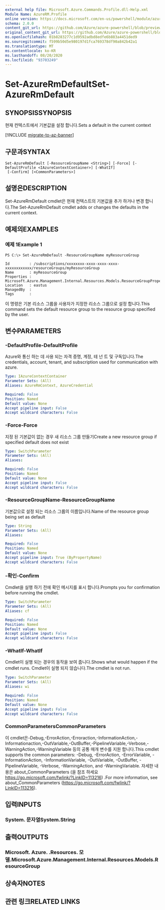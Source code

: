 ```yaml
---
external help file: Microsoft.Azure.Commands.Profile.dll-Help.xml
Module Name: AzureRM.Profile
online version: https://docs.microsoft.com/en-us/powershell/module/azurerm.profile/set-azurermdefault
schema: 2.0.0
content_git_url: https://github.com/Azure/azure-powershell/blob/preview/src/ResourceManager/Profile/Commands.Profile/help/Set-AzureRmDefault.md
original_content_git_url: https://github.com/Azure/azure-powershell/blob/preview/src/ResourceManager/Profile/Commands.Profile/help/Set-AzureRmDefault.md
ms.openlocfilehash: 01b8283277c1d9592adbd8edfe6b883a4451ded9
ms.sourcegitcommit: f599b50d5e980197d1fca769378df90a842b42a1
ms.translationtype: MT
ms.contentlocale: ko-KR
ms.lasthandoff: 08/20/2020
ms.locfileid: "93703249"
---
```

# <span data-ttu-id="0130a-101">Set-AzureRmDefault</span><span class="sxs-lookup"><span data-stu-id="0130a-101">Set-AzureRmDefault</span></span>

## <span data-ttu-id="0130a-102">SYNOPSIS</span><span class="sxs-lookup"><span data-stu-id="0130a-102">SYNOPSIS</span></span>
<span data-ttu-id="0130a-103">현재 컨텍스트에서 기본값을 설정 합니다.</span><span class="sxs-lookup"><span data-stu-id="0130a-103">Sets a default in the current context</span></span>

[!INCLUDE [migrate-to-az-banner](../../includes/migrate-to-az-banner.md)]

## <span data-ttu-id="0130a-104">구문과</span><span class="sxs-lookup"><span data-stu-id="0130a-104">SYNTAX</span></span>

```
Set-AzureRmDefault [-ResourceGroupName <String>] [-Force] [-DefaultProfile <IAzureContextContainer>] [-WhatIf]
 [-Confirm] [<CommonParameters>]
```

## <span data-ttu-id="0130a-105">설명은</span><span class="sxs-lookup"><span data-stu-id="0130a-105">DESCRIPTION</span></span>
<span data-ttu-id="0130a-106">Set-AzureRmDefault cmdlet은 현재 컨텍스트의 기본값을 추가 하거나 변경 합니다.</span><span class="sxs-lookup"><span data-stu-id="0130a-106">The Set-AzureRmDefault cmdlet adds or changes the defaults in the current context.</span></span>

## <span data-ttu-id="0130a-107">예제의</span><span class="sxs-lookup"><span data-stu-id="0130a-107">EXAMPLES</span></span>

### <span data-ttu-id="0130a-108">예제 1</span><span class="sxs-lookup"><span data-stu-id="0130a-108">Example 1</span></span>
```
PS C:\> Set-AzureRmDefault -ResourceGroupName myResourceGroup

Id         : /subscriptions/xxxxxxxx-xxxx-xxxx-xxxx-xxxxxxxxxxxx/resourceGroups/myResourceGroup
Name       : myResourceGroup
Properties : Microsoft.Azure.Management.Internal.Resources.Models.ResourceGroupProperties
Location   : eastus
ManagedBy  :
Tags       :
```

<span data-ttu-id="0130a-109">이 명령은 기본 리소스 그룹을 사용자가 지정한 리소스 그룹으로 설정 합니다.</span><span class="sxs-lookup"><span data-stu-id="0130a-109">This command sets the default resource group to the resource group specified by the user.</span></span>

## <span data-ttu-id="0130a-110">변수</span><span class="sxs-lookup"><span data-stu-id="0130a-110">PARAMETERS</span></span>

### <span data-ttu-id="0130a-111">-DefaultProfile</span><span class="sxs-lookup"><span data-stu-id="0130a-111">-DefaultProfile</span></span>
<span data-ttu-id="0130a-112">Azure와 통신 하는 데 사용 되는 자격 증명, 계정, 테 넌 트 및 구독입니다.</span><span class="sxs-lookup"><span data-stu-id="0130a-112">The credentials, account, tenant, and subscription used for communication with azure.</span></span>

```yaml
Type: IAzureContextContainer
Parameter Sets: (All)
Aliases: AzureRmContext, AzureCredential

Required: False
Position: Named
Default value: None
Accept pipeline input: False
Accept wildcard characters: False
```

### <span data-ttu-id="0130a-113">-Force</span><span class="sxs-lookup"><span data-stu-id="0130a-113">-Force</span></span>
<span data-ttu-id="0130a-114">지정 된 기본값이 없는 경우 새 리소스 그룹 만들기</span><span class="sxs-lookup"><span data-stu-id="0130a-114">Create a new resource group if specified default does not exist</span></span>

```yaml
Type: SwitchParameter
Parameter Sets: (All)
Aliases: 

Required: False
Position: Named
Default value: None
Accept pipeline input: False
Accept wildcard characters: False
```

### <span data-ttu-id="0130a-115">-ResourceGroupName</span><span class="sxs-lookup"><span data-stu-id="0130a-115">-ResourceGroupName</span></span>
<span data-ttu-id="0130a-116">기본값으로 설정 되는 리소스 그룹의 이름입니다.</span><span class="sxs-lookup"><span data-stu-id="0130a-116">Name of the resource group being set as default</span></span>

```yaml
Type: String
Parameter Sets: (All)
Aliases: 

Required: False
Position: Named
Default value: None
Accept pipeline input: True (ByPropertyName)
Accept wildcard characters: False
```

### <span data-ttu-id="0130a-117">-확인</span><span class="sxs-lookup"><span data-stu-id="0130a-117">-Confirm</span></span>
<span data-ttu-id="0130a-118">Cmdlet을 실행 하기 전에 확인 메시지를 표시 합니다.</span><span class="sxs-lookup"><span data-stu-id="0130a-118">Prompts you for confirmation before running the cmdlet.</span></span>

```yaml
Type: SwitchParameter
Parameter Sets: (All)
Aliases: cf

Required: False
Position: Named
Default value: None
Accept pipeline input: False
Accept wildcard characters: False
```

### <span data-ttu-id="0130a-119">-WhatIf</span><span class="sxs-lookup"><span data-stu-id="0130a-119">-WhatIf</span></span>
<span data-ttu-id="0130a-120">Cmdlet이 실행 되는 경우의 동작을 보여 줍니다.</span><span class="sxs-lookup"><span data-stu-id="0130a-120">Shows what would happen if the cmdlet runs.</span></span>
<span data-ttu-id="0130a-121">Cmdlet이 실행 되지 않습니다.</span><span class="sxs-lookup"><span data-stu-id="0130a-121">The cmdlet is not run.</span></span>

```yaml
Type: SwitchParameter
Parameter Sets: (All)
Aliases: wi

Required: False
Position: Named
Default value: None
Accept pipeline input: False
Accept wildcard characters: False
```

### <span data-ttu-id="0130a-122">CommonParameters</span><span class="sxs-lookup"><span data-stu-id="0130a-122">CommonParameters</span></span>
<span data-ttu-id="0130a-123">이 cmdlet은-Debug,-ErrorAction,-Erroraction,-InformationAction,-Informationaction,-OutVariable,-OutBuffer,-PipelineVariable,-Verbose,-WarningAction,-WarningVariable 등의 공통 매개 변수를 지원 합니다.</span><span class="sxs-lookup"><span data-stu-id="0130a-123">This cmdlet supports the common parameters: -Debug, -ErrorAction, -ErrorVariable, -InformationAction, -InformationVariable, -OutVariable, -OutBuffer, -PipelineVariable, -Verbose, -WarningAction, and -WarningVariable.</span></span> <span data-ttu-id="0130a-124">자세한 내용은 about_CommonParameters (을 참조 하세요 https://go.microsoft.com/fwlink/?LinkID=113216) .</span><span class="sxs-lookup"><span data-stu-id="0130a-124">For more information, see about_CommonParameters (https://go.microsoft.com/fwlink/?LinkID=113216).</span></span>

## <span data-ttu-id="0130a-125">입력</span><span class="sxs-lookup"><span data-stu-id="0130a-125">INPUTS</span></span>

### <span data-ttu-id="0130a-126">System. 문자열</span><span class="sxs-lookup"><span data-stu-id="0130a-126">System.String</span></span>

## <span data-ttu-id="0130a-127">출력</span><span class="sxs-lookup"><span data-stu-id="0130a-127">OUTPUTS</span></span>

### <span data-ttu-id="0130a-128">Microsoft. Azure. .Resources. 모델.</span><span class="sxs-lookup"><span data-stu-id="0130a-128">Microsoft.Azure.Management.Internal.Resources.Models.ResourceGroup</span></span>

## <span data-ttu-id="0130a-129">상속자</span><span class="sxs-lookup"><span data-stu-id="0130a-129">NOTES</span></span>

## <span data-ttu-id="0130a-130">관련 링크</span><span class="sxs-lookup"><span data-stu-id="0130a-130">RELATED LINKS</span></span>

